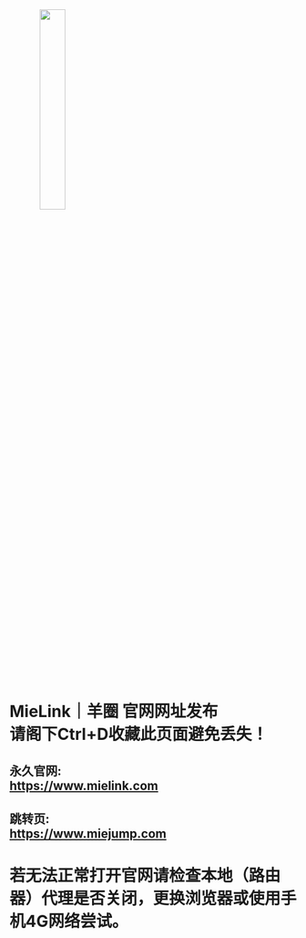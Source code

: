 <img src="https://github.com/yangjuancloud/yj-url/blob/master/%E7%BE%8A%E5%9C%88%E6%BA%90%E6%96%87%E4%BB%B6.png" width="30%" height="30%" style="text-align:center;">

# MieLink｜羊圈 官网网址发布<br>请阁下Ctrl+D收藏此页面避免丢失！

## 永久官网: <br>https://www.mielink.com
## 跳转页: <br>https://www.miejump.com


# 若无法正常打开官网请检查本地（路由器）代理是否关闭，更换浏览器或使用手机4G网络尝试。
